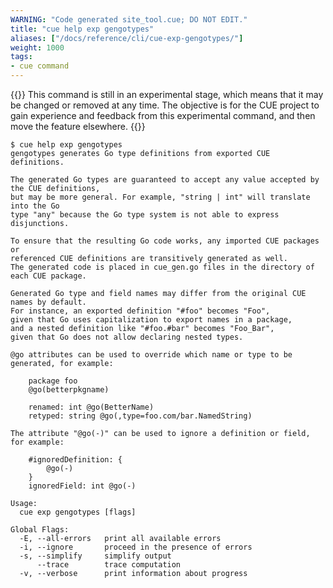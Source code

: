 ```yaml
---
WARNING: "Code generated site_tool.cue; DO NOT EDIT."
title: "cue help exp gengotypes"
aliases: ["/docs/reference/cli/cue-exp-gengotypes/"]
weight: 1000
tags:
- cue command
---
```

{{<warning>}}
This command is still in an experimental stage, which means that it may be
changed or removed at any time.
The objective is for the CUE project to gain experience and feedback from
this experimental command, and then move the feature elsewhere.
{{</warning>}}
```text { title="TERMINAL" type="terminal" codeToCopy="Y3VlIGhlbHAgZXhwIGdlbmdvdHlwZXM=" }
$ cue help exp gengotypes
gengotypes generates Go type definitions from exported CUE definitions.

The generated Go types are guaranteed to accept any value accepted by the CUE definitions,
but may be more general. For example, "string | int" will translate into the Go
type "any" because the Go type system is not able to express
disjunctions.

To ensure that the resulting Go code works, any imported CUE packages or
referenced CUE definitions are transitively generated as well.
The generated code is placed in cue_gen.go files in the directory of each CUE package.

Generated Go type and field names may differ from the original CUE names by default.
For instance, an exported definition "#foo" becomes "Foo",
given that Go uses capitalization to export names in a package,
and a nested definition like "#foo.#bar" becomes "Foo_Bar",
given that Go does not allow declaring nested types.

@go attributes can be used to override which name or type to be generated, for example:

	package foo
	@go(betterpkgname)

	renamed: int @go(BetterName)
	retyped: string @go(,type=foo.com/bar.NamedString)

The attribute "@go(-)" can be used to ignore a definition or field, for example:

	#ignoredDefinition: {
		@go(-)
	}
	ignoredField: int @go(-)

Usage:
  cue exp gengotypes [flags]

Global Flags:
  -E, --all-errors   print all available errors
  -i, --ignore       proceed in the presence of errors
  -s, --simplify     simplify output
      --trace        trace computation
  -v, --verbose      print information about progress
```
